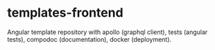 # templates-frontend
Angular template repository with apollo (graphql client), tests (angular tests), compodoc (documentation), docker (deployment).
